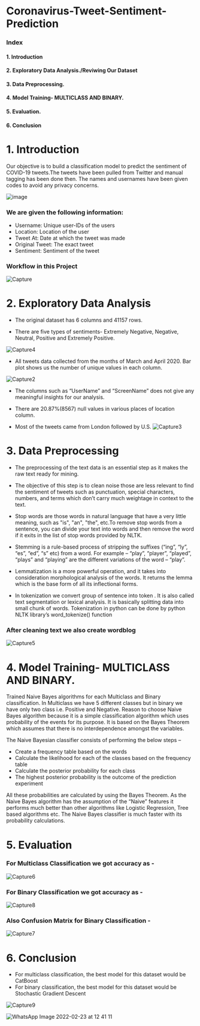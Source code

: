 # Coronavirus-Tweet-Sentiment-Prediction 


### Index
#### 1. Introduction
#### 2. Exploratory Data Analysis./Reviwing Our Dataset
#### 3. Data Preprocessing.
#### 4. Model Training- MULTICLASS AND BINARY.
#### 5. Evaluation.
#### 6. Conclusion


# 1. Introduction

Our objective is to build a classification model to predict the sentiment of COVID-19 tweets.The tweets have been pulled from Twitter and manual tagging has been done then. The names and usernames have been given codes to avoid any privacy concerns.

![image](https://user-images.githubusercontent.com/83903018/124346241-60aa9b80-dbfb-11eb-97a3-a9251066302c.png)

### We are given the following information:

* Username: Unique user-IDs of the users
* Location: Location of the user
* Tweet At: Date at which the tweet was made
* Original Tweet: The exact tweet
* Sentiment: Sentiment of the tweet

### Workflow in this Project

![Capture](https://user-images.githubusercontent.com/82259772/130586521-be05913c-1b2f-4a20-85f2-1982a833daeb.PNG)

# 2. Exploratory Data Analysis

* The original dataset has 6 columns and 41157 rows.

* There are five types of sentiments- Extremely Negative, Negative, Neutral, Positive and Extremely Positive.

![Capture4](https://user-images.githubusercontent.com/82259772/130582963-6cb693e3-56f2-4be1-a955-ac31b989031a.PNG)

* All tweets data collected from the months of March and April 2020. Bar plot shows us the number of unique values in each column.

![Capture2](https://user-images.githubusercontent.com/82259772/130583054-5a72da4c-329e-4dc8-9fd7-b5872b328322.PNG)

* The columns such as “UserName” and “ScreenName” does not give any meaningful insights for our analysis.

* There are 20.87%(8567) null values in various places of location column. 

* Most of the tweets came from London followed by U.S.
![Capture3](https://user-images.githubusercontent.com/82259772/130583140-b8b4d2fb-62e5-44fa-8fbe-8d882d1de497.PNG)


# 3. Data Preprocessing

* The preprocessing of the text data is an essential step as it makes the raw text ready for mining.

* The objective of this step is to clean noise those are less relevant to find the sentiment of tweets such as punctuation, special characters, numbers, and terms which don’t carry much weightage in context to the text.

* Stop words are those words in natural language that have a very little meaning, such as "is", "an", "the", etc.To remove stop words from a sentence, you can divide your text into words and then remove the word if it exits in the list of stop words provided by NLTK.

* Stemming is a rule-based process of stripping the suffixes (“ing”, “ly”, “es”, “ed”, “s” etc) from a word. For example – “play”, “player”, “played”, “plays” and “playing” are the different variations of the word – “play”.

* Lemmatization is a more powerful operation, and it takes into consideration morphological analysis of the words. It returns the lemma which is the base form of all its inflectional forms.

* In tokenization we convert group of sentence into token . It is also called text segmentation or lexical analysis. It is basically splitting data into small chunk of words. Tokenization in python can be done by python NLTK library’s word_tokenize() function


### After cleaning text we also create wordblog


![Capture5](https://user-images.githubusercontent.com/82259772/130586193-9eea8926-321f-452f-9af0-118f1276e9aa.PNG)

# 4. Model Training- MULTICLASS AND BINARY.

Trained Naive Bayes algorithms for each Multiclass and Binary classification. In Multiclass we have 5 different classes but in binary we have only two class i.e. Positive and Negative. Reason to choose Naive Bayes algorithm because it is a simple classification algorithm which uses probability of the events for its purpose. It is based on the Bayes Theorem which assumes that there is no interdependence amongst the variables.

The Naive Bayesian classifier consists of performing the below steps –
* Create a frequency table based on the words
* Calculate the likelihood for each of the classes based on the frequency table
* Calculate the posterior probability for each class
* The highest posterior probability is the outcome of the prediction experiment

All these probabilities are calculated by using the Bayes Theorem. As the Naive Bayes algorithm has the assumption of the “Naive” features it performs much better than other algorithms like Logistic Regression, Tree based algorithms etc. The Naive Bayes classifier is much faster with its probability calculations.

# 5. Evaluation

### For Multiclass Classification we got accuracy as - 
![Capture6](https://user-images.githubusercontent.com/82259772/130586271-af765d82-84b0-4a7b-a452-39dee1316a84.PNG)

### For Binary Classification we got accuracy as - 
![Capture8](https://user-images.githubusercontent.com/82259772/130586375-af9dc8f2-686d-482c-ad1e-927932ef1413.PNG)

### Also Confusion Matrix for Binary Classification -

![Capture7](https://user-images.githubusercontent.com/82259772/130586321-6712b4c3-f4f1-4123-989a-be75735076cb.PNG)

# 6. Conclusion
* For multiclass classification, the best model for this dataset would be CatBoost
* For binary classification, the best model for this dataset would be Stochastic Gradient Descent


![Capture9](https://user-images.githubusercontent.com/82259772/130586434-d070da2a-18df-4d34-aa76-3d38a1e77a7c.PNG)




![WhatsApp Image 2022-02-23 at 12 41 11](https://user-images.githubusercontent.com/82259772/155835202-1ddd6142-d5f1-46d2-a9a7-b7ea3d393770.jpeg)


